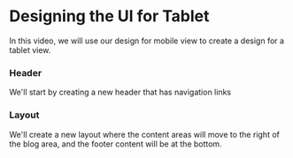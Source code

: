 # Designing the UI for Tablet

In this video, we will use our design for mobile view to create a design for a tablet view.

### Header
We'll start by creating a new header that has navigation links

### Layout
We'll create a new layout where the content areas will move to the right of the blog area, and the footer content will be at the bottom.


